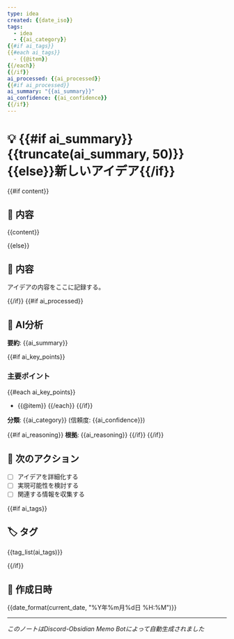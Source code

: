 ```yaml
---
type: idea
created: {{date_iso}}
tags:
  - idea
  - {{ai_category}}
{{#if ai_tags}}
{{#each ai_tags}}
  - {{@item}}
{{/each}}
{{/if}}
ai_processed: {{ai_processed}}
{{#if ai_processed}}
ai_summary: "{{ai_summary}}"
ai_confidence: {{ai_confidence}}
{{/if}}
---
```


# 💡 {{#if ai_summary}}{{truncate(ai_summary, 50)}}{{else}}新しいアイデア{{/if}}

{{#if content}}
## 📝 内容

{{content}}

{{else}}
## 📝 内容

アイデアの内容をここに記録する。

{{/if}}
{{#if ai_processed}}
## 🤖 AI分析

**要約**: {{ai_summary}}

{{#if ai_key_points}}
### 主要ポイント
{{#each ai_key_points}}
- {{@item}}
{{/each}}
{{/if}}

**分類**: {{ai_category}} (信頼度: {{ai_confidence}})

{{#if ai_reasoning}}
**根拠**: {{ai_reasoning}}
{{/if}}
{{/if}}

## 🔄 次のアクション

- [ ] アイデアを詳細化する
- [ ] 実現可能性を検討する
- [ ] 関連する情報を収集する

{{#if ai_tags}}
## 🏷️ タグ

{{tag_list(ai_tags)}}

{{/if}}
## 📅 作成日時

{{date_format(current_date, "%Y年%m月%d日 %H:%M")}}

---
*このノートはDiscord-Obsidian Memo Botによって自動生成されました*
